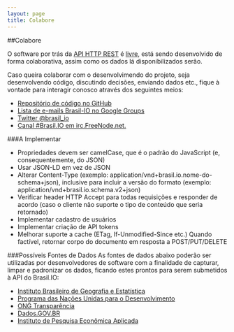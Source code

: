 ```yaml
---
layout: page
title: Colabore
---
```


##Colabore

O software por trás da [API HTTP REST](https://en.wikipedia.org/wiki/Representational_state_transfer) é [livre](https://pt.wikipedia.org/wiki/Software_livre), está sendo desenvolvido de forma colaborativa, assim como os dados lá disponibilizados serão.

Caso queira colaborar com o desenvolvimendo do projeto, seja desenvolvendo código, discutindo decisões, enviando dados etc., fique à vontade para interagir conosco através dos seguintes meios:

*   [Repositório de código no GitHub](https://github.com/turicas/api.brasil.io/)
*   [Lista de e-mails Brasil-IO no Google Groups](https://groups.google.com/forum/#!forum/brasil-io)
*   [Twitter @brasil_io](https://twitter.com/brasil_io)
*   [Canal #Brasil.IO em irc.FreeNode.net.](http://webchat.freenode.net/?channels=#Brasil.IO)


###A Implementar

*   Propriedades devem ser camelCase, que é o padrão do JavaScript (e, consequentemente, do JSON)
*   Usar JSON-LD em vez de JSON
*   Alterar Content-Type (exemplo: application/vnd+brasil.io.nome-do-schema+json), inclusive para incluir a versão do formato (exemplo: application/vnd+brasil.io.schema.v2+json)
*   Verificar header HTTP Accept para todas requisições e responder de acordo (caso o cliente não suporte o tipo de conteúdo que seria retornado)
*   Implementar cadastro de usuários
*   Implementar criação de API tokens
*   Melhorar suporte a cache (ETag, If-Unmodified-Since etc.)
Quando factível, retornar corpo do documento em resposta a POST/PUT/DELETE


###Possíveis Fontes de Dados
As fontes de dados abaixo poderão ser utilizadas por desenvolvedores de software com a finalidade de capturar, limpar e padronizar os dados, ficando estes prontos para serem submetidos à API do Brasil.IO:

*   [Instituto Brasileiro de Geografia e Estatística](http://www.ibge.gov.br/)
*   [Programa das Nações Unidas para o Desenvolvimento](http://www.pnud.org.br/)
*   [ONG Transparência](http://www.transparencia.org.br/)
*   [Dados.GOV.BR](http://dados.gov.br/)
*   [Instituto de Pesquisa Econômica Aplicada](http://www.ipea.gov.br/)

